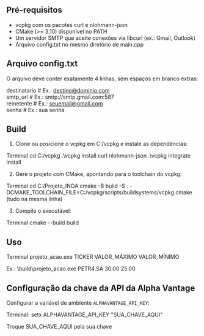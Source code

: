 ## Pré-requisitos

* vcpkg com os pacotes curl e nlohmann-json
* CMake (>= 3.10) disponível no PATH
* Um servidor SMTP que aceite conexões via libcurl (ex.: Gmail, Outlook)
* Arquivo config.txt no mesmo diretório de main.cpp

## Arquivo config.txt

O arquivo deve conter exatamente 4 linhas, sem espaços em branco extras:

destinatario    # Ex.: destino@dominio.com  
smtp_url        # Ex.: smtp://smtp.gmail.com:587  
remetente       # Ex.: seuemail@gmail.com  
senha           # Ex.: sua senha  


## Build

1. Clone ou posicione o vcpkg em C:/vcpkg e instale as dependências:

Terminal
   cd C:/vcpkg
   .\vcpkg install curl nlohmann-json
   .\vcpkg integrate install


2. Gere o projeto com CMake, apontando para o toolchain do vcpkg:

Terminal
   cd C:/Projeto_INOA
   cmake -B build -S . -DCMAKE_TOOLCHAIN_FILE=C:/vcpkg/scripts/buildsystems/vcpkg.cmake (tudo na mesma linha)



3. Compile o executável:

Terminal
   cmake --build build

## Uso

Terminal
    projeto_acao.exe TICKER VALOR_MÁXIMO VALOR_MÍNIMO

Ex.:
\build\projeto_acao.exe PETR4.SA 30.00 25.00


## Configuração da chave da API da Alpha Vantage

Configurar a variável de ambiente `ALPHAVANTAGE_API_KEY`:

Terminal: setx ALPHAVANTAGE_API_KEY "SUA_CHAVE_AQUI" 

Troque SUA_CHAVE_AQUI pela sua chave
